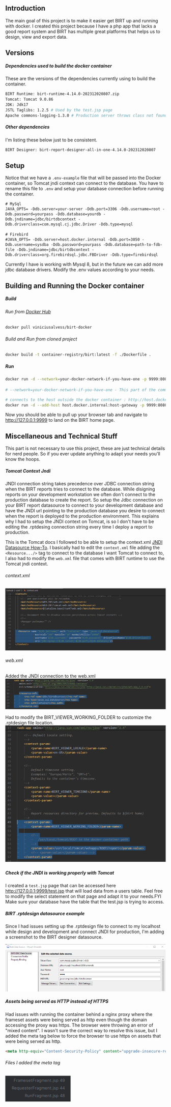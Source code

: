 ## Introduction

The main goal of this project is to make it easier get BIRT up and running with docker.
I created this project because I have a php app that lacks a good report system and BIRT has multiple great platforms that helps us to design, view and export data.

## Versions

##### Dependencies used to build the docker container
These are the versions of the dependencies currently using to build the container. 
```sh
BIRT Runtime: birt-runtime-4.14.0-202312020807.zip
Tomcat: Tomcat 9.0.86
JDK: Jdk17
JSTL Taglibs: 1.2.5 # Used by the test.jsp page
Apache commons-logging-1.3.0 # Production server throws class not found exception without it
```

##### Other dependencies
I'm listing these below just to be consistent.
```txt
BIRT Designer: birt-report-designer-all-in-one-4.14.0-202312020807
```

## Setup
Notice that we have a ```.env-example``` file that will be passed into the Docker container, so Tomcat jndi context can connect to the database.
You have to rename this file to ```.env``` and setup your database connection before running the container.

```
# MySql
JAVA_OPTS= -Ddb.server=your-server -Ddb.port=3306 -Ddb.username=root -Ddb.password=yourpass -Ddb.database=yourdb -Ddb.jndiname=jdbc/birtdbcontext -Ddb.driverclass=com.mysql.cj.jdbc.Driver -Ddb.type=mysql

# Firebird
#JAVA_OPTS= -Ddb.server=host.docker.internal -Ddb.port=3050 -Ddb.username=sysdba -Ddb.password=yourpass -Ddb.database=path-to-fdb-file -Ddb.jndiname=jdbc/birtdbcontext -Ddb.driverclass=org.firebirdsql.jdbc.FBDriver -Ddb.type=firebirdsql
```

Currently I have is working with Mysql 8, but in the future we can add more jdbc database drivers. 
Modify the .env values according to your needs.

## Building and Running the Docker container

##### Build

###### Run from [Docker Hub](https://hub.docker.com/)
```sh
docker pull viniciusalvess/birt-docker
```

###### Build and Run from cloned project
```sh
docker build -t container-registry/birt:latest -f ./Dockerfile .
```
##### Run

```sh
docker run -d --network=your-docker-network-if-you-have-one -p 9999:8080 --name birt --env-file ./Docker/birt/.env -v /your-volume-path:/usr/local/tomcat/webapps/ROOT/report container-registry/birt:latest

# --network=your-docker-network-if-you-have-one - This part of the command can be removed if you don't use a separate docker netowork. but if you are connecting to the hosting physical machine from the container, you may need the command below
```

```sh
# connects to the host outside the docker container : http://host.docker.internal:9999/
docker run -d --add-host host.docker.internal:host-gateway -p 9999:8080 --name birt --env-file ./Docker/birt/.env -v  /your-volume-path:/usr/local/tomcat/webapps/ROOT/report container-registry/birt-docker:latest
```


Now you should be able to pull up your browser tab and navigate to http://127.0.0.1:9999 to land on the BIRT home page.

## Miscellaneous and Technical Stuff

This part is not necessary to use this project, these are just technical details for nerd people. So if you ever update anything to adapt your needs you'll know the hoops.

##### Tomcat Context Jndi

JNDI connection string takes precedence over JDBC connection string when the BIRT reports tries to connect to the database. While disigning  reports on your development workstation we often don't connect to the production database to create the report. So setup the Jdbc connection on your BIRT report datasource to connect to your development database and have the JNDI url pointing to the production database you desire to connect when the report is deployed to the production environment.
This explains why I had to setup the JNDI context on Tomcat, is so I don't have to be editing the .rptdesing connection string every time I deploy a report to production.

This is the Tomcat docs I followed to be able to setup the context.xml [JNDI Datasource How-To](https://tomcat.apache.org/tomcat-9.0-doc/jndi-datasource-examples-howto.html). 
I basically had to edit the ```context.xml``` file adding the ```<Resource.../>``` tag to connect to the database I want Tomcat to connect to, I also had to modify the ```web.xml``` file that comes with BIRT runtime to use the Tomcat jndi context. 

###### context.xml 

![context.xml](./docs/assets/img/context.xml-modification.png "Modification of context.xml")

###### web.xml 

Added the JNDI connection to the web.xml
![web.xml](./docs/assets/img/web.xml-modification.png "Modification of web.xml")

Had to modify the BIRT_VIEWER_WORKING_FOLDER to customize the .rptdesign file location.
![BIRT_VIEWER_WORKING_FOLDER](./docs/assets/img/web.xml-modification1.png "Modification of BIRT_VIEWER_WORKING_FOLDER path")

#####

##### Check if the JNDI is working properly with Tomcat
I created a ```test.jsp``` page that can be accessed here http://127.0.0.1:9999/test.jsp that will load data from a users table. Feel free to modify the select statement on that page and adapt it to your needs.FYI Make sure your database have the table that the test.jsp is trying to access.

##### BIRT .rptdesign datasource example

Since I had issues setting up the .rptdesign file to connect to my localhost while design and development and connect JNDI for production, I'm adding a screenshot to the BIRT designer datasource.

![Birt Datasource Example](./docs/assets/img/birt-datasource-example.png "Birt Datasource Example for JDBC and JNDI")

##### Assets being served as HTTP instead of HTTPS
Had issues with running the container behind a nginx proxy where the frameset assets were being served as http even though the domain accessing the proxy was https. The browser were throwing an error of "mixed content".
I wasn't sure the correct way to resolve this issue, but I added the meta tag below to force the browser to use https on assets that were being served as http.

```html
<meta http-equiv="Content-Security-Policy" content="upgrade-insecure-requests">
```
###### Files I added the meta tag
![Modified files with the meta tag](./docs/assets/img/meta-tag-mixed-content.png "Modified files with the meta tag")